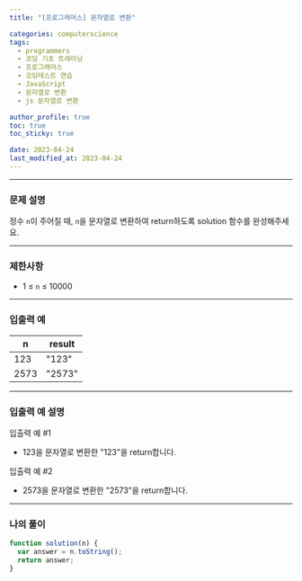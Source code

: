```yaml
---
title: "[프로그래머스] 문자열로 변환"

categories: computerscience
tags:
  - programmers
  - 코딩 기초 트레이닝
  - 프로그래머스
  - 코딩테스트 연습
  - JavaScript
  - 문자열로 변환
  - js 문자열로 변환

author_profile: true
toc: true
toc_sticky: true

date: 2023-04-24
last_modified_at: 2023-04-24
---
```


---

### 문제 설명

정수 `n`이 주어질 때, `n`을 문자열로 변환하여 return하도록 solution 함수를 완성해주세요.

---

### 제한사항

- 1 ≤ `n` ≤ 10000

---

### 입출력 예

| n    | result |
| ---- | ------ |
| 123  | "123"  |
| 2573 | "2573" |

---

### 입출력 예 설명

입출력 예 #1

- 123을 문자열로 변환한 "123"을 return합니다.

입출력 예 #2

- 2573을 문자열로 변환한 "2573"을 return합니다.

---

### 나의 풀이

```jsx
function solution(n) {
  var answer = n.toString();
  return answer;
}
```
